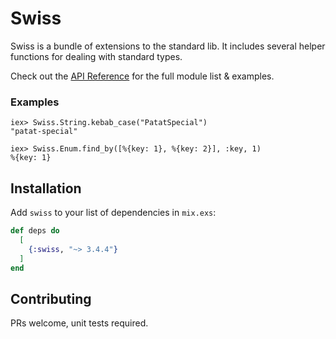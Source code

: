 # Swiss

Swiss is a bundle of extensions to the standard lib. It includes several helper
functions for dealing with standard types.

Check out the [API Reference](https://hexdocs.pm/swiss/api-reference.html) for the full module list & examples.

### Examples

    iex> Swiss.String.kebab_case("PatatSpecial")
    "patat-special"

    iex> Swiss.Enum.find_by([%{key: 1}, %{key: 2}], :key, 1)
    %{key: 1}

## Installation

Add `swiss` to your list of dependencies in `mix.exs`:

```elixir
def deps do
  [
    {:swiss, "~> 3.4.4"}
  ]
end
```

## Contributing

PRs welcome, unit tests required.
